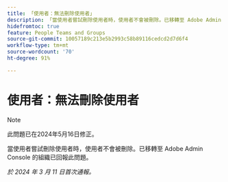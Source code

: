 ```yaml
---
title: 「使用者：無法刪除使用者」
description: 「當使用者嘗試刪除使用者時，使用者不會被刪除。已移轉至 Adobe Admin Console 的組織已回報此問題。」
hidefromtoc: true
feature: People Teams and Groups
source-git-commit: 10057189c213e5b2993c58b89116cedcd2d7d6f4
workflow-type: tm+mt
source-wordcount: '70'
ht-degree: 91%

---
```



# 使用者：無法刪除使用者

>[!NOTE]
>
>此問題已在2024年5月16日修正。

當使用者嘗試刪除使用者時，使用者不會被刪除。已移轉至 Adobe Admin Console 的組織已回報此問題。

_於 2024 年 3 月 11 日首次通報。_



